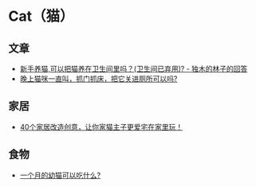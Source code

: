 # Cat（猫）

## 文章
* [新手养猫,可以把猫养在卫生间里吗？(卫生间已弃用)? - 独木的林子的回答](https://www.zhihu.com/question/482884464/answer/2090438132)
* [晚上猫咪一直叫，抓门抓床，把它关进厕所可以吗?](https://www.zhihu.com/question/427368211)

## 家居
* [40个家居改造创意，让你家猫主子更爱宅在家里玩！](https://zhuanlan.zhihu.com/p/38115748)

## 食物
* [一个月的幼猫可以吃什么?](https://www.zhihu.com/question/463095328)
